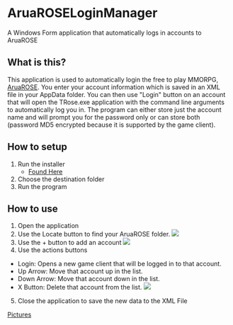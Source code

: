 # AruaROSELoginManager
A Windows Form application that automatically logs in accounts to AruaROSE

## What is this?
This application is used to automatically login the free to play MMORPG, [AruaROSE](http://www.aruarose.com). You enter your account information which is saved in an XML file in your AppData folder. You can then use "Login" button on an account that will open the TRose.exe application with the command line arguments to automatically log you in. The program can either store just the account name and will prompt you for the password only or can store both (password MD5 encrypted because it is supported by the game client).

## How to setup
1. Run the installer
	+ [Found Here]()
2. Choose the destination folder
3. Run the program

## How to use
1. Open the application
2. Use the Locate button to find your AruaROSE folder.
![](http://i.imgur.com/H1EWFsa.png)
3. Use the + button to add an account
![](http://i.imgur.com/8ntVdtM.png)
4. Use the actions buttons
  + Login: Opens a new game client that will be logged in to that account.
  + Up Arrow: Move that account up in the list.
  + Down Arrow: Move that account down in the list.
  + X Button: Delete that account from the list.
![](http://i.imgur.com/nl2Xczr.png)
5. Close the application to save the new data to the XML File

[Pictures](http://imgur.com/a/F66iz)
